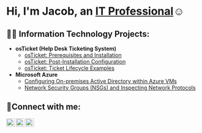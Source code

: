 <h1>Hi, I'm Jacob, an <a href="https://linkedin.com/in/www.linkedin.com/in/jacobehawkins">IT Professional</a>☺</h1>

<h2>👨‍💻 Information Technology Projects:</h2>

- <b>osTicket (Help Desk Ticketing System)</b>
  - [osTicket: Prerequisites and Installation](https://github.com/Jhawkins2/osticket-prereqs)
  - [osTicket: Post-Installation Configuration](https://github.com/jhawkins2/osTicket-Post-install-configuration)
  - [osTicket: Ticket Lifecycle Examples](https://github.com/jhawkins2/osTicket--Ticket-Lifecycle-Intake-Through-Resolution)
- <b>Microsoft Azure</b>
  - [Configuring On-premises Active Directory within Azure VMs](https://github.com/jhawkins2/On-premises-Active-Directory-Deployed-in-the-Cloud-Azure-)
  - [Network Security Groups (NSGs) and Inspecting Network Protocols](https://github.com/Jhawkins2/azure-network-protocols)

<h2>🤳Connect with me:</h2>

[<img align="left" alt="Josh | Twitter" width="22px" src="https://cdn.jsdelivr.net/npm/simple-icons@v3/icons/twitter.svg" />][twitter]
[<img align="left" alt="Josh | LinkedIn" width="22px" src="https://cdn.jsdelivr.net/npm/simple-icons@v3/icons/linkedin.svg" />][linkedin]
[<img align="left" alt="Josh | Instagram" width="22px" src="https://cdn.jsdelivr.net/npm/simple-icons@v3/icons/instagram.svg" />][instagram]

[twitter]: https://twitter.com/JacobHa38331823
[instagram]: https://www.instagram.com/Jacob_hawkins_15
[linkedin]: www.linkedin.com/in/jacobehawkins
